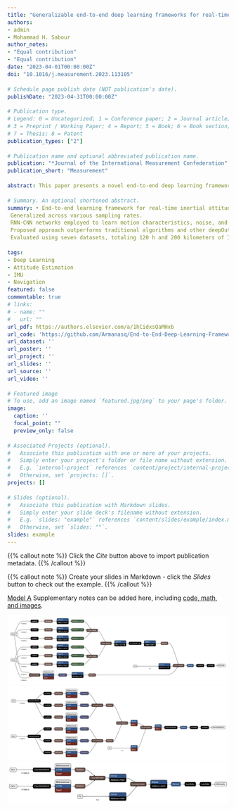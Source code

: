 ```yaml
---
title: "Generalizable end-to-end deep learning frameworks for real-time attitude estimation using 6DoF inertial measurement units"
authors:
- admin
- Mohammad H. Sabour
author_notes:
- "Equal contribution"
- "Equal contribution"
date: "2023-04-01T00:00:00Z"
doi: "10.1016/j.measurement.2023.113105"

# Schedule page publish date (NOT publication's date).
publishDate: "2023-04-31T00:00:00Z"

# Publication type.
# Legend: 0 = Uncategorized; 1 = Conference paper; 2 = Journal article;
# 3 = Preprint / Working Paper; 4 = Report; 5 = Book; 6 = Book section;
# 7 = Thesis; 8 = Patent
publication_types: ["2"]

# Publication name and optional abbreviated publication name.
publication: "*Journal of the International Measurement Confederation"
publication_short: "Measurement"

abstract: This paper presents a novel end-to-end deep learning framework for real-time inertial attitude estimation using 6DoF IMU measurements. Inertial Measurement Units are widely used in various applications, including engineering and medical sciences. However, traditional filters used for attitude estimation suffer from poor generalization over different motion patterns and environmental disturbances. To address this problem, we propose two deep learning models that incorporate accelerometer and gyroscope readings as inputs. These models are designed to be generalized to different motion patterns, sampling rates, and environmental disturbances. Our models consist of convolutional neural network layers combined with Bi-Directional Long–Short Term Memory followed by a Fully Forward Neural Network to estimate the quaternion. We evaluate the proposed method on seven publicly available datasets, totaling more than 120 h and 200 kilometers of IMU measurements. Our results show that the proposed method outperforms state-of-the-art methods in terms of accuracy and robustness. Additionally, our framework demonstrates superior generalization over various motion characteristics and sensor sampling rates. Overall, this paper provides a comprehensive and reliable solution for real-time inertial attitude estimation using 6DoF IMUs, which has significant implications for a wide range of applications.

# Summary. An optional shortened abstract.
summary: • End-to-end learning framework for real-time inertial attitude estimation.
 Generalized across various sampling rates.
 RNN-CNN networks employed to learn motion characteristics, noise, and bias.
 Proposed approach outperforms traditional algorithms and other deepOutperforms traditional algorithms in terms of accuracy up to 40
 Evaluated using seven datasets, totaling 120 h and 200 kilometers of IMU measurements.

tags:
- Deep Learning
- Attitude Estimation
- IMU
- Navigation
featured: false
commentable: true
# links:
# - name: ""
#   url: ""
url_pdf: https://authors.elsevier.com/a/1hCidxsQaMHxb
url_code: 'https://github.com/Armanasq/End-to-End-Deep-Learning-Framework-for-Real-Time-Inertial-Attitude-Estimation-using-6DoF-IMU'
url_dataset: ''
url_poster: ''
url_project: ''
url_slides: ''
url_source: ''
url_video: ''

# Featured image
# To use, add an image named `featured.jpg/png` to your page's folder. 
image:
  caption: ''
  focal_point: ""
  preview_only: false

# Associated Projects (optional).
#   Associate this publication with one or more of your projects.
#   Simply enter your project's folder or file name without extension.
#   E.g. `internal-project` references `content/project/internal-project/index.md`.
#   Otherwise, set `projects: []`.
projects: []

# Slides (optional).
#   Associate this publication with Markdown slides.
#   Simply enter your slide deck's filename without extension.
#   E.g. `slides: "example"` references `content/slides/example/index.md`.
#   Otherwise, set `slides: ""`.
slides: example
---
```


{{% callout note %}}
Click the *Cite* button above to import publication metadata.
{{% /callout %}}

{{% callout note %}}
Create your slides in Markdown - click the *Slides* button to check out the example.
{{% /callout %}}

[Model A](Model_A.png)
Supplementary notes can be added here, including [code, math, and images](https://wowchemy.com/docs/writing-markdown-latex/).

<img class="myImg" src="Model_A.png" alt="Model A">

<img class="myImg" src="Model_B.png" alt="Model B">

<img class="myImg" src="Model_C.png" alt="Model C">

